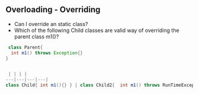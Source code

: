 ## Overloading - Overriding

* Can I override an static class?
* Which of the following Child classes are valid way of overriding the parent class m1()?
```java
 class Parent{
  int m1() throws Exception{}
}


 | | | |
---|---|---|---|
class Child{ int m1(){} } | class Child2{  int m1() throws RunTimeException{} } | class Child3 {  int m1() throws FileNotFoundException{} } | class Child4{  void m1() throws Exception{} } | 
```
